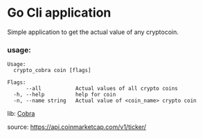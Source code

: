 # Go Cli application
Simple application to get the actual value of any cryptocoin.

### usage:
```
Usage:
  crypto_cobra coin [flags]

Flags:
      --all           Actual values of all crypto coins
  -h, --help          help for coin
  -n, --name string   Actual value of <coin_name> crypto coin
```

lib: [Cobra](https://github.com/spf13/cobra)

source: https://api.coinmarketcap.com/v1/ticker/
